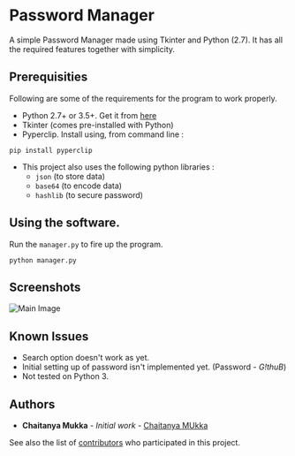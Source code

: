 # Password Manager

A simple Password Manager made using Tkinter and Python (2.7). It has all the required features together with simplicity.

## Prerequisities

Following are some of the requirements for the program to work properly.

- Python 2.7+ or 3.5+. Get it from [here](https://www.python.org/downloads/)  
- Tkinter (comes pre-installed with Python)
- Pyperclip. Install using, from command line :
```
pip install pyperclip
```
- This project also uses the following python libraries :
  - `json` (to store data)
  - `base64` (to encode data)
  - `hashlib` (to secure password)

## Using the software.

Run the `manager.py` to fire up the program.

```
python manager.py
```

## Screenshots

![Main Image](http://i.imgur.com/Vwfj7va.png "Main Image")

## Known Issues

* Search option doesn't work as yet.
* Initial setting up of password isn't implemented yet. (Password - *G!thuB*)
* Not tested on Python 3.

## Authors

* **Chaitanya Mukka** - *Initial work* - [Chaitanya MUkka](https://github.com/mukkachaitanya)

See also the list of [contributors](https://github.com/mukkachaitanya/Password-Manager/contributors) who participated in this project.
